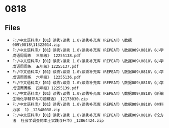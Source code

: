 # 0818

## Files

- `F:/中文语料库/【01】读秀\读秀 1.0\读秀补充库（REPEAT）\数据009\0818\11322014.zip`
- `F:/中文语料库/【01】读秀\读秀 1.0\读秀补充库（REPEAT）\数据009\0818\《小学成语周周练  三年级》 12255138.pdf`
- `F:/中文语料库/【01】读秀\读秀 1.0\读秀补充库（REPEAT）\数据009\0818\《小学成语周周练  五年级》12255137.pdf`
- `F:/中文语料库/【01】读秀\读秀 1.0\读秀补充库（REPEAT）\数据009\0818\《小学成语周周练  六年级》 12255136.pdf`
- `F:/中文语料库/【01】读秀\读秀 1.0\读秀补充库（REPEAT）\数据009\0818\《小学成语周周练  四年级》12255139.pdf`
- `F:/中文语料库/【01】读秀\读秀 1.0\读秀补充库（REPEAT）\数据009\0818\《新编生物化学辅导与习题精选》_12173030.zip`
- `F:/中文语料库/【01】读秀\读秀 1.0\读秀补充库（REPEAT）\数据009\0818\《材料力学  1》_12848038.zip`
- `F:/中文语料库/【01】读秀\读秀 1.0\读秀补充库（REPEAT）\数据009\0818\《论方法  社会学调查的本土实践与升华》_12864424.zip`
